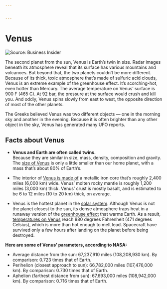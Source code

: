 ```yaml
---


---
```


<h1 id="venus">Venus</h1>
<p><img src="https://media.wired.com/photos/5e59ad2b79c7100008eb6ae8/master/pass/photo_space_venus_1_S91-50688.jpg" alt="Source: Business Insider "></p>
<p>The second planet from the sun, Venus is Earth’s twin in size. Radar images beneath its atmosphere reveal that its surface has various mountains and volcanoes. But beyond that, the two planets couldn’t be more different. Because of its thick, toxic atmosphere that’s made of sulfuric acid clouds, Venus is an extreme example of the greenhouse effect. It’s scorching-hot, even hotter than Mercury. The average temperature on Venus’ surface is 900 F (465 C). At 92 bar, the pressure at the surface would crush and kill you. And oddly, Venus spins slowly from east to west, the opposite direction of most of the other planets.</p>
<p>The Greeks believed Venus was two different objects — one in the morning sky and another in the evening. Because it is often brighter than any other object in the sky, Venus has generated many UFO reports.</p>
<h2 id="facts-about-venus">Facts about Venus</h2>
<ul>
<li>
<p><strong>Venus and Earth are often called twins.</strong><br>
Because they are similar in size, mass, density, composition and gravity. The  <a href="https://www.space.com/18530-how-big-is-venus.html">size of Venus</a>  is only a little smaller than our home planet, with a mass that’s about 80% of Earth’s.</p>
</li>
<li>
<p>The interior of  <a href="https://www.space.com/18525-venus-composition.html">Venus is made of</a>  a metallic iron core that’s roughly 2,400 miles (6,000 km) wide. Venus’ molten rocky mantle is roughly 1,200 miles (3,000 km) thick. Venus’ crust is mostly basalt, and is estimated to be 6 to 12 miles (10 to 20 km) thick, on average.</p>
</li>
<li>
<p>Venus is the hottest planet in the  <a href="https://www.space.com/16080-solar-system-planets.html">solar system</a>. Although Venus is not the planet closest to the sun, its dense atmosphere traps heat in a runaway version of the  <a href="https://www.space.com/greenhouse-effect.html">greenhouse effect</a>  that warms Earth. As a result,  <a href="https://www.space.com/18526-venus-temperature.html">temperatures on Venus</a>  reach 880 degrees Fahrenheit (471 degrees Celsius), which is more than hot enough to melt lead. Spacecraft have survived only a few hours after landing on the planet before being destroyed.</p>
</li>
</ul>
<p><strong>Here are some of Venus’ parameters, according to NASA:</strong></p>
<ul>
<li>Average distance from the sun: 67,237,910 miles (108,208,930 km). By comparison: 0.723 times that of Earth.</li>
<li>Perihelion (closest approach to sun): 66,782,000 miles (107,476,000 km). By comparison: 0.730 times that of Earth.</li>
<li>Aphelion (farthest distance from sun): 67,693,000 miles (108,942,000 km). By comparison: 0.716 times that of Earth.</li>
</ul>

